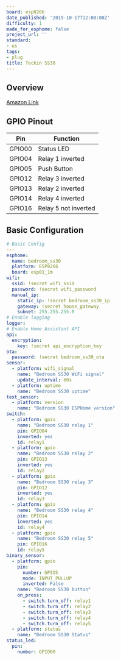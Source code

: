 ```yaml
---
board: esp8266
date_published: '2019-10-17T12:00:00Z'
difficulty: 1
made_for_esphome: false
project_url: ''
standard:
- us
tags:
- plug
title: Teckin SS30
---
```


## Overview

[Amazon Link](https://amzn.to/3tVURf8)

## GPIO Pinout

| Pin    | Function             |
| ------ | -------------------- |
| GPIO00 | Status LED           |
| GPIO04 | Relay 1 inverted     |
| GPIO05 | Push Button          |
| GPIO12 | Relay 3 inverted     |
| GPIO13 | Relay 2 inverted     |
| GPIO14 | Relay 4 inverted     |
| GPIO16 | Relay 5 not inverted |

## Basic Configuration

```yaml
# Basic Config
---
esphome:
  name: bedroom_ss30
  platform: ESP8266
  board: esp01_1m
wifi:
  ssid: !secret wifi_ssid
  password: !secret wifi_password
  manual_ip:
    static_ip: !secret bedroom_ss30_ip
    gateway: !secret house_gateway
    subnet: 255.255.255.0
# Enable logging
logger:
# Enable Home Assistant API
api:
  encryption:
    key: !secret api_encryption_key
ota:
  password: !secret bedroom_ss30_ota
sensor:
  - platform: wifi_signal
    name: "Bedroom SS30 WiFi signal"
    update_interval: 60s
  - platform: uptime
    name: "Bedroom SS30 uptime"
text_sensor:
  - platform: version
    name: "Bedroom SS30 ESPHome version"
switch:
  - platform: gpio
    name: "Bedroom SS30 relay 1"
    pin: GPIO04
    inverted: yes
    id: relay1
  - platform: gpio
    name: "Bedroom SS30 relay 2"
    pin: GPIO13
    inverted: yes
    id: relay2
  - platform: gpio
    name: "Bedroom SS30 relay 3"
    pin: GPIO12
    inverted: yes
    id: relay3
  - platform: gpio
    name: "Bedroom SS30 relay 4"
    pin: GPIO14
    inverted: yes
    id: relay4
  - platform: gpio
    name: "Bedroom SS30 relay 5"
    pin: GPIO16
    id: relay5
binary_sensor:
  - platform: gpio
    pin:
      number: GPIO5
      mode: INPUT_PULLUP
      inverted: False
    name: "Bedroom SS30 button"
    on_press:
      - switch.turn_off: relay1
      - switch.turn_off: relay2
      - switch.turn_off: relay3
      - switch.turn_off: relay4
      - switch.turn_off: relay5
  - platform: status
    name: "Bedroom SS30 Status"
status_led:
  pin:
    number: GPIO00
```